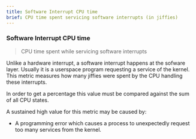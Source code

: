 ```yaml
---
title: Software Interrupt CPU time
brief: CPU time spent servicing software interrupts (in jiffies)
---
```

### Software Interrupt CPU time

> CPU time spent while servicing software interrupts

Unlike a hardware interrupt, a software interrupt happens at the sofware layer. Usually it is a userspace program requesting a service of the kernel. This metric measures how many jiffies were spent by the CPU handling these interrupts.

In order to get a percentage this value must be compared against the sum of all CPU states.

A sustained high value for this metric may be caused by:

* A programming error which causes a process to unexpectedly request too many services from the kernel.
